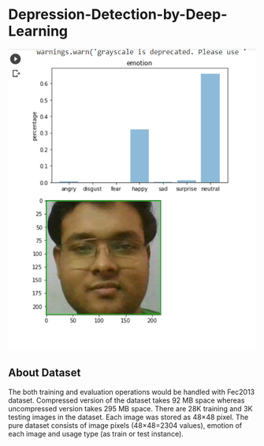 # Depression-Detection-by-Deep-Learning
![DEMO](Demo.png)
## About Dataset
The both training and evaluation operations would be handled with Fec2013 dataset. Compressed version of the dataset takes 92 MB space whereas uncompressed version takes 295 MB space. There are 28K training and 3K testing images in the dataset. Each image was stored as 48×48 pixel. The pure dataset consists of image pixels (48×48=2304 values), emotion of each image and usage type (as train or test instance).
